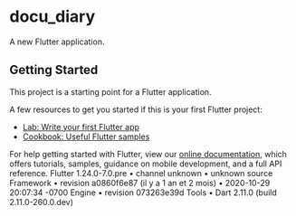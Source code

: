 # docu_diary

A new Flutter application.

## Getting Started

This project is a starting point for a Flutter application.

A few resources to get you started if this is your first Flutter project:

- [Lab: Write your first Flutter app](https://flutter.dev/docs/get-started/codelab)
- [Cookbook: Useful Flutter samples](https://flutter.dev/docs/cookbook)

For help getting started with Flutter, view our
[online documentation](https://flutter.dev/docs), which offers tutorials,
samples, guidance on mobile development, and a full API reference.
Flutter 1.24.0-7.0.pre • channel unknown • unknown source
Framework • revision a0860f6e87 (il y a 1 an et 2 mois) • 2020-10-29 20:07:34 -0700
Engine • revision 073263e39d
Tools • Dart 2.11.0 (build 2.11.0-260.0.dev)